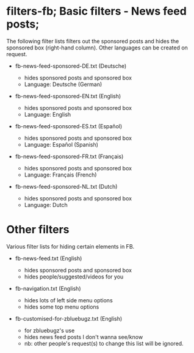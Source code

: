 # filters-fb; Basic filters - News feed posts; 
The following filter lists filters out the sponsored posts and hides the sponsored box (right-hand column).
Other languages can be created on request.

- fb-news-feed-sponsored-DE.txt (Deutsche)
  - hides sponsored posts and sponsored box
  - Language: Deutsche (German)
 
- fb-news-feed-sponsored-EN.txt (English)
  - hides sponsored posts and sponsored box
  - Language: English
   
- fb-news-feed-sponsored-ES.txt (Español)
  - hides sponsored posts and sponsored box
  - Language: Español (Spanish)
  
- fb-news-feed-sponsored-FR.txt (Français)
  - hides sponsored posts and sponsored box
  - Language: Français (French)
  
- fb-news-feed-sponsored-NL.txt (Dutch)
  - hides sponsored posts and sponsored box
  - Language: Dutch


# Other filters
Various filter lists for hiding certain elements in FB.

- fb-news-feed.txt (English)
  - hides sponsored posts and sponsored box
  - hides people/suggested/videos for you
  
- fb-navigation.txt (English)
  - hides lots of left side menu options
  - hides some top menu options
  
- fb-customised-for-zbluebugz.txt (English)
  - for zbluebugz's use
  - hides news feed posts I don't wanna see/know
  - nb: other people's request(s) to change this list will be ignored.
